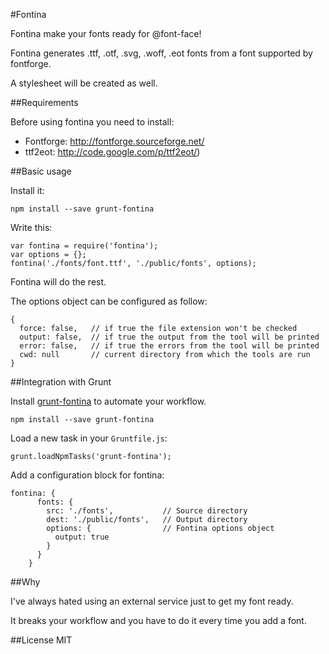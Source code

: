 #Fontina

Fontina make your fonts ready for @font-face!

Fontina generates .ttf, .otf, .svg, .woff, .eot fonts from a font supported by fontforge.

A stylesheet will be created as well.

##Requirements

Before using fontina you need to install:

 - Fontforge:   http://fontforge.sourceforge.net/
 - ttf2eot:     http://code.google.com/p/ttf2eot/)

##Basic usage

Install it:

    npm install --save grunt-fontina
    
Write this:
    
    var fontina = require('fontina');
    var options = {};
    fontina('./fonts/font.ttf', './public/fonts', options);

Fontina will do the rest.

The options object can be configured as follow:

    {
      force: false,   // if true the file extension won't be checked
      output: false,  // if true the output from the tool will be printed
      error: false,   // if true the errors from the tool will be printed
      cwd: null       // current directory from which the tools are run
    }

##Integration with Grunt    
 
Install [grunt-fontina](http://github.com/framp/grunt-fontina) to automate your workflow.

    npm install --save grunt-fontina
    
Load a new task in your `Gruntfile.js`:

    grunt.loadNpmTasks('grunt-fontina');

Add a configuration block for fontina:

    fontina: {
          fonts: {
            src: './fonts',           // Source directory
            dest: './public/fonts',   // Output directory
            options: {                // Fontina options object
              output: true
            }
          }
        }
    
##Why

I've always hated using an external service just to get my font ready.

It breaks your workflow and you have to do it every time you add a font.

##License
MIT
